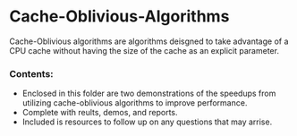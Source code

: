 # Cache-Oblivious-Algorithms
Cache-Oblivious algorithms are algorithms deisgned to take advantage of a CPU cache without having the size of the cache as an explicit parameter.

### Contents:

- Enclosed in this folder are two demonstrations of the speedups from utilizing cache-oblivious algorithms to improve performance. 
- Complete with reults, demos, and reports.
- Included is resources to follow up on any questions that may arrise.
